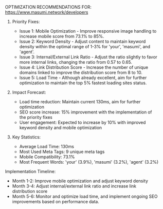 OPTIMIZATION RECOMMENDATIONS FOR: https://www.masumi.network/developers

1. Priority Fixes:
   - Issue 1: Mobile Optimization - Improve responsive image handling to increase mobile score from 73.1% to 85%.
   - Issue 2: Keyword Density - Adjust content to maintain keyword density within the optimal range of 1-3% for 'your', 'masumi', and 'agent'.
   - Issue 3: Internal/External Link Ratio - Adjust the ratio slightly to favor more internal links, changing the ratio from 0.57 to 0.65.
   - Issue 4: Link Distribution Score - Increase the number of unique domains linked to improve the distribution score from 8 to 10.
   - Issue 5: Load Time - Although already excellent, aim for further optimization to maintain the top 5% fastest loading sites status.

2. Impact Forecast:
   - Load time reduction: Maintain current 130ms, aim for further optimization
   - SEO score increase: 15% improvement with the implementation of the priority fixes
   - User engagement: Expected to increase by 10% with improved keyword density and mobile optimization

3. Key Statistics:
   - Average Load Time: 130ms
   - Most Used Meta Tags: 9 unique meta tags
   - Mobile Compatibility: 73.1%
   - Most Frequent Words: 'your' (3.9%), 'masumi' (3.2%), 'agent' (3.2%)

Implementation Timeline:
   - Month 1-2: Improve mobile optimization and adjust keyword density
   - Month 3-4: Adjust internal/external link ratio and increase link distribution score
   - Month 5-6: Monitor and optimize load time, and implement ongoing SEO improvements based on performance data.